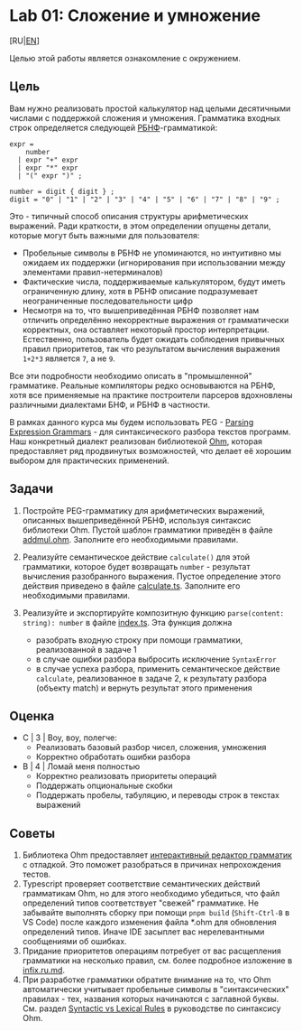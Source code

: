 # Lab 01: Сложение и умножение

[RU|[EN](./)]

Целью этой работы является ознакомление с окружением.

## Цель

Вам нужно реализовать простой калькулятор над целыми десятичными числами с поддержкой сложения и умножения.
Грамматика входных строк определяется следующей [РБНФ][EBNF]-грамматикой:

```EBNF
expr = 
    number
  | expr "+" expr 
  | expr "*" expr 
  | "(" expr ")" ;

number = digit { digit } ;
digit = "0" | "1" | "2" | "3" | "4" | "5" | "6" | "7" | "8" | "9" ;
```

Это - типичный способ описания структуры арифметических выражений. Ради краткости, в этом определении опущены детали, которые могут быть важными для пользователя:

- Пробельные символы в РБНФ не упоминаются, но интуитивно мы ожидаем их поддержки (игнорирования при использовании между элементами правил-нетерминалов)
- Фактические числа, поддерживаемые калькулятором, будут иметь ограниченную длину, хотя в РБНФ описание подразумевает неограниченные последовательности цифр
- Несмотря на то, что вышеприведённая РБНФ позволяет нам отличить определённо некорректные выражения от грамматически корректных, она оставляет некоторый простор интерпретации. Естественно, пользователь будет ожидать соблюдения привычных правил приоритетов, так что результатом вычисления выражения `1+2*3` является `7`, а не `9`.

Все эти подробности необходимо описать в "промышленной" грамматике. Реальные компиляторы редко основываются на РБНФ, хотя все применяемые на практике построители парсеров вдохновлены различными диалектами БНФ, и РБНФ в частности.

В рамках данного курса мы будем использовать PEG - [Parsing Expression Grammars][PEG] - для синтаксического разбора текстов программ. Наш конкретный диалект реализован библиотекой [Ohm](https://ohmjs.org/), которая предоставляет ряд продвинутых возможностей, что делает её хорошим выбором для практических применений.

## Задачи

1. Постройте PEG-грамматику для арифметических выражений, описанных вышеприведённой РБНФ, используя синтаксис библиотеки Ohm.
  Пустой шаблон грамматики приведён в файле [addmul.ohm](src/addmul.ohm). Заполните его необходимыми правилами.

2. Реализуйте семантическое действие `calculate()` для этой грамматики, которое будет возвращать `number` - результат вычисления разобранного выражения.
  Пустое определение этого действия приведено в файле [calculate.ts](src/calculate.ts). Заполните его необходимыми правилами.
3. Реализуйте и экспортируйте композитную функцию `parse(content: string): number` в файле [index.ts](src/index.ts). Эта функция должна
   - разобрать входную строку при помощи грамматики, реализованной в задаче 1
   - в случае ошибки разбора выбросить исключение `SyntaxError`
   - в случае успеха разбора, применить семантическое действие `calculate`, реализованное в задаче 2, к результату разбора (объекту match) и вернуть результат этого применения

## Оценка

- C | 3 | Воу, воу, полегче:
  - Реализовать базовый разбор чисел, сложения, умножения
  - Корректно обработать ошибки разбора
- B | 4 | Ломай меня полностью
  - Корректно реализовать приоритеты операций
  - Поддержать опциональные скобки
  - Поддержать пробелы, табуляцию, и переводы строк в текстах выражений

## Советы

1. Библиотека Ohm предоставляет [интерактивный редактор грамматик](https://ohmjs.org/editor/) с отладкой. Это поможет разобраться в причинах непрохождения тестов.
2. Typescript проверяет соответствие семантических действий грамматикам Ohm, но для этого необходимо убедиться, что файл определений типов соответствует "свежей" грамматике. Не забывайте выполнять сборку при помощи `pnpm build` (`Shift-Ctrl-B` в VS Code) после каждого изменения файла *.ohm для обновления определений типов. Иначе IDE засыплет вас нерелевантными сообщениями об ошибках.
3. Придание приоритетов операциям потребует от вас расщепления грамматики на несколько правил, см. более подробное изложение в [infix.ru.md](infix.ru.md).
4. При разработке грамматики обратите внимание на то, что Ohm автоматически учитывает пробельные символы в "синтаксических" правилах - тех, названия которых начинаются с заглавной буквы. См. раздел [Syntactic vs Lexical Rules](https://ohmjs.org/docs/syntax-reference#syntactic-lexical) в руководстве по синтаксису Ohm.

[EBNF]: https://ru.wikipedia.org/wiki/%D0%A0%D0%B0%D1%81%D1%88%D0%B8%D1%80%D0%B5%D0%BD%D0%BD%D0%B0%D1%8F_%D1%84%D0%BE%D1%80%D0%BC%D0%B0_%D0%91%D1%8D%D0%BA%D1%83%D1%81%D0%B0_%E2%80%94_%D0%9D%D0%B0%D1%83%D1%80%D0%B0
[PEG]: https://ru.wikipedia.org/wiki/%D0%93%D1%80%D0%B0%D0%BC%D0%BC%D0%B0%D1%82%D0%B8%D0%BA%D0%B0,_%D1%80%D0%B0%D0%B7%D0%B1%D0%B8%D1%80%D0%B0%D1%8E%D1%89%D0%B0%D1%8F_%D0%B2%D1%8B%D1%80%D0%B0%D0%B6%D0%B5%D0%BD%D0%B8%D0%B5
